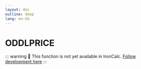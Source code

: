 ```yaml
---
layout: doc
outline: deep
lang: en-US
---
```


# ODDLPRICE

::: warning
🚧 This function is not yet available in IronCalc.
[Follow development here](https://github.com/ironcalc/IronCalc/labels/Functions)
:::